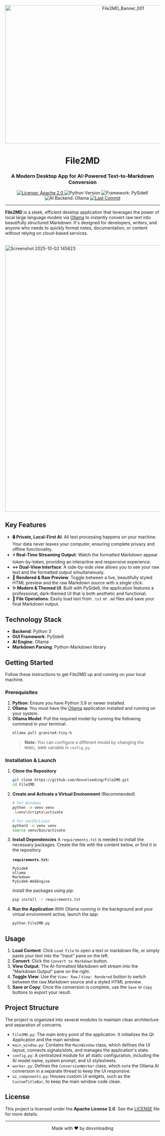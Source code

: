<div align="center">

<img width="753" height="450" alt="File2MD_Banner_001" src="https://github.com/user-attachments/assets/f6a909e8-68ff-4a57-a9a4-8047e98e8f32" />


# File2MD

### A Modern Desktop App for AI-Powered Text-to-Markdown Conversion

<p>
    <a href="https://github.com/dovvnloading/File2MD/blob/main/LICENSE">
        <img src="https://img.shields.io/badge/License-Apache_2.0-blue.svg" alt="License: Apache 2.0">
    </a>
    <img src="https://img.shields.io/badge/Python-3.9+-blue.svg" alt="Python Version">
    <img src="https://img.shields.io/badge/Framework-PySide6-2796EC.svg" alt="Framework: PySide6">
    <img src="https://img.shields.io/badge/AI-Ollama-000000.svg" alt="AI Backend: Ollama">
    <a href="https://github.com/dovvnloading/File2MD">
        <img src="https://img.shields.io/github/last-commit/dovvnloading/File2MD" alt="Last Commit">
    </a>
</p>

</div>

---

**File2MD** is a sleek, efficient desktop application that leverages the power of local large language models via [Ollama](https://ollama.com/) to instantly convert raw text into beautifully structured Markdown. It's designed for developers, writers, and anyone who needs to quickly format notes, documentation, or content without relying on cloud-based services.

<br>



<img width="1371" height="867" alt="Screenshot 2025-10-02 145623" src="https://github.com/user-attachments/assets/a25bdc9b-9376-4fd3-a968-75421b6dcf1d" />


## Key Features

-   **🔒 Private, Local-First AI**: All text processing happens on your machine. Your data never leaves your computer, ensuring complete privacy and offline functionality.
-   **⚡ Real-Time Streaming Output**: Watch the formatted Markdown appear token-by-token, providing an interactive and responsive experience.
-   **↔️ Dual-View Interface**: A side-by-side view allows you to see your raw text and the formatted output simultaneously.
-   **🎨 Rendered & Raw Preview**: Toggle between a live, beautifully styled HTML preview and the raw Markdown source with a single click.
-   **✨ Modern & Themed UI**: Built with PySide6, the application features a professional, dark-themed UI that is both aesthetic and functional.
-   **📂 File Operations**: Easily load text from `.txt` or `.md` files and save your final Markdown output.

## Technology Stack

-   **Backend**: Python 3
-   **GUI Framework**: PySide6
-   **AI Engine**: Ollama
-   **Markdown Parsing**: Python-Markdown library

## Getting Started

Follow these instructions to get File2MD up and running on your local machine.

### Prerequisites

1.  **Python**: Ensure you have Python 3.9 or newer installed.
2.  **Ollama**: You must have the [Ollama](https://ollama.com/) application installed and running on your system.
3.  **Ollama Model**: Pull the required model by running the following command in your terminal:
    ```sh
    ollama pull granite4:tiny-h
    ```
    > **Note:** You can configure a different model by changing the `MODEL_NAME` variable in `config.py`.

### Installation & Launch

1.  **Clone the Repository**
    ```sh
    git clone https://github.com/dovvnloading/File2MD.git
    cd File2MD
    ```

2.  **Create and Activate a Virtual Environment** (Recommended)
    ```sh
    # For Windows
    python -m venv venv
    .\venv\Scripts\activate

    # For macOS/Linux
    python3 -m venv venv
    source venv/bin/activate
    ```

3.  **Install Dependencies**
    A `requirements.txt` is needed to install the necessary packages. Create the file with the content below, or find it in the repository.

    **`requirements.txt`:**
    ```
    PySide6
    ollama
    Markdown
    PySide6-WebEngine
    ```

    Install the packages using pip:
    ```sh
    pip install -r requirements.txt
    ```

4.  **Run the Application**
    With Ollama running in the background and your virtual environment active, launch the app:
    ```sh
    python File2MD.py
    ```

## Usage

1.  **Load Content**: Click `Load File` to open a text or markdown file, or simply paste your text into the "Input" pane on the left.
2.  **Convert**: Click the `Convert to Markdown` button.
3.  **View Output**: The AI-formatted Markdown will stream into the "Markdown Output" pane on the right.
4.  **Toggle View**: Use the `View: Raw` / `View: Rendered` button to switch between the raw Markdown source and a styled HTML preview.
5.  **Save or Copy**: Once the conversion is complete, use the `Save` or `Copy` buttons to export your result.

## Project Structure

The project is organized into several modules to maintain clean architecture and separation of concerns.

-   `File2MD.py`: The main entry point of the application. It initializes the Qt Application and the main window.
-   `main_window.py`: Contains the `MainWindow` class, which defines the UI layout, connects signals/slots, and manages the application's state.
-   `config.py`: A centralized module for all static configuration, including the AI model name, system prompt, and UI stylesheets.
-   `worker.py`: Defines the `ConversionWorker` class, which runs the Ollama AI conversion in a separate thread to keep the UI responsive.
-   `ui_components.py`: Houses custom UI widgets, such as the `CustomTitleBar`, to keep the main window code clean.

## License

This project is licensed under the **Apache License 2.0**. See the [LICENSE](https://github.com/dovvnloading/File2MD/blob/main/LICENSE) file for more details.

---

<div align="center">
Made with ❤️ by dovvnloading
</div>
